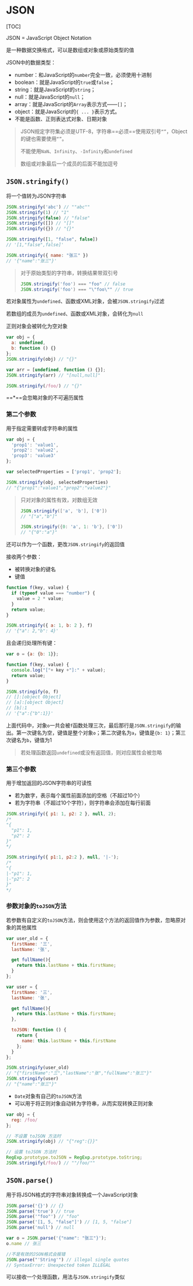 # JSON

[TOC]

JSON = JavaScript Object Notation

是一种数据交换格式，可以是数组或对象或原始类型的值

JSON中的数据类型：

- number：和JavaScript的`number`完全一致，必须使用十进制
- boolean：就是JavaScript的`true`或`false`；
- string：就是JavaScript的`string`；
- null：就是JavaScript的`null`；
- array：就是JavaScript的`Array`表示方式——`[]`；
- object：就是JavaScript的`{ ... }`表示方式。
- 不能是函数、正则表达式对象、日期对象

> JSON规定字符集必须是UTF-8，字符串==必须==使用双引号`“”`，Object的键也需要使用`“”`。
>
> 不能使用`NaN`、`Infinity`、`-Infinity`和`undefined`
>
> 数组或对象最后一个成员的后面不能加逗号

## `JSON.stringify()`

将一个值转为JSON字符串

```javascript
JSON.stringify('abc') // ""abc""
JSON.stringify(1) // "1"
JSON.stringify(false) // "false"
JSON.stringify([]) // "[]"
JSON.stringify({}) // "{}"

JSON.stringify([1, "false", false])
// '[1,"false",false]'

JSON.stringify({ name: "张三" })
// '{"name":"张三"}'
```

> 对于原始类型的字符串，转换结果带双引号
>
> ```javascript
> JSON.stringify('foo') === "foo" // false
> JSON.stringify('foo') === "\"foo\"" // true
> ```

若对象属性为`undefined`、函数或XML对象，会被`JSON.stringify`过滤

若数组的成员为`undefined`、函数或XML对象，会转化为`null`

正则对象会被转化为空对象

```javascript
var obj = {
  a: undefined,
  b: function () {}
};
JSON.stringify(obj) // "{}"

var arr = [undefined, function () {}];
JSON.stringify(arr) // "[null,null]"

JSON.stringify(/foo/) // "{}"
```

==*==会忽略对象的不可遍历属性

### 第二个参数

用于指定需要转成字符串的属性

```javascript
var obj = {
  'prop1': 'value1',
  'prop2': 'value2',
  'prop3': 'value3'
};

var selectedProperties = ['prop1', 'prop2'];

JSON.stringify(obj, selectedProperties)
// "{"prop1":"value1","prop2":"value2"}"
```

> 只对对象的属性有效，对数组无效
>
> ```javascript
> JSON.stringify(['a', 'b'], ['0'])
> // "["a","b"]"
> 
> JSON.stringify({0: 'a', 1: 'b'}, ['0'])
> // "{"0":"a"}"
> ```

还可以作为一个函数，更改`JSON.stringify`的返回值

接收两个参数：

+ 被转换对象的键名
+ 键值

```javascript
function f(key, value) {
  if (typeof value === "number") {
    value = 2 * value;
  }
  return value;
}

JSON.stringify({ a: 1, b: 2 }, f)
// '{"a": 2,"b": 4}'
```

且会递归处理所有键：

```javascript
var o = {a: {b: 1}};

function f(key, value) {
  console.log("["+ key +"]:" + value);
  return value;
}

JSON.stringify(o, f)
// []:[object Object]
// [a]:[object Object]
// [b]:1
// '{"a":{"b":1}}'
```

上面代码中，对象`o`一共会被`f`函数处理三次，最后那行是`JSON.stringify`的输出。第一次键名为空，键值是整个对象`o`；第二次键名为`a`，键值是`{b: 1}`；第三次键名为`b`，键值为1

> 若处理函数返回`undefined`或没有返回值，则对应属性会被忽略

### 第三个参数

用于增加返回的JSON字符串的可读性

+ 若为数字，表示每个属性前面添加的空格（不超过10个）
+ 若为字符串（不超过10个字符），则字符串会添加在每行前面

```javascript
JSON.stringify({ p1: 1, p2: 2 }, null, 2);
/*
"{
  "p1": 1,
  "p2": 2
}"
*/

JSON.stringify({ p1:1, p2:2 }, null, '|-');
/*
"{
|-"p1": 1,
|-"p2": 2
}"
*/
```

### 参数对象的`toJSON`方法

若参数有自定义的`toJSON`方法，则会使用这个方法的返回值作为参数，忽略原对象的其他属性

```javascript
var user_old = {
  firstName: '三',
  lastName: '张',

  get fullName(){
    return this.lastName + this.firstName;
  }
};

var user = {
  firstName: '三',
  lastName: '张',

  get fullName(){
    return this.lastName + this.firstName;
  },

  toJSON: function () {
    return {
      name: this.lastName + this.firstName
    };
  }
};

JSON.stringify(user_old)
// "{"firstName":"三","lastName":"张","fullName":"张三"}"
JSON.stringify(user)
// "{"name":"张三"}"
```

+ `Date`对象有自己的`toJSON`方法
+ 可以用于将正则对象自动转为字符串，从而实现转换正则对象

```javascript
var obj = {
  reg: /foo/
};

// 不设置 toJSON 方法时
JSON.stringify(obj) // "{"reg":{}}"

// 设置 toJSON 方法时
RegExp.prototype.toJSON = RegExp.prototype.toString;
JSON.stringify(/foo/) // ""/foo/""
```

## `JSON.parse()`

用于将JSON格式的字符串对象转换成一个JavaScript对象

```javascript
JSON.parse('{}') // {}
JSON.parse('true') // true
JSON.parse('"foo"') // "foo"
JSON.parse('[1, 5, "false"]') // [1, 5, "false"]
JSON.parse('null') // null

var o = JSON.parse('{"name": "张三"}');
o.name // 张三

//不是有效的JSON格式会报错
JSON.parse("'String'") // illegal single quotes
// SyntaxError: Unexpected token ILLEGAL
```

可以接收一个处理函数，用法与`JSON.stringify`类似